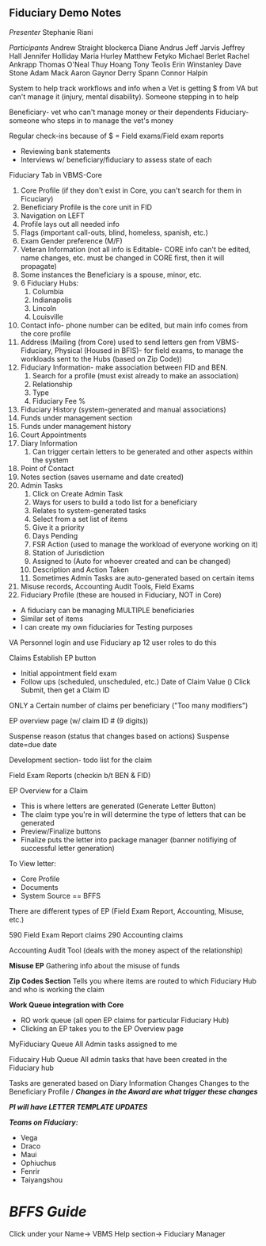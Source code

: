 ## Fiduciary Demo Notes
*Presenter*
Stephanie Riani

*Participants* 
Andrew Straight
blockerca
Diane Andrus
Jeff Jarvis
Jeffrey Hall
Jennifer Holliday
Maria Hurley
Matthew Fetyko
Michael Berlet
Rachel Ankrapp
Thomas O'Neal
Thuy Hoang
Tony Teolis
Erin Winstanley
Dave Stone
Adam Mack
Aaron Gaynor
Derry Spann
Connor Halpin


System to help track workflows and info when a Vet is getting $ from VA but can't manage it (injury, mental disability). Someone stepping in to help

Beneficiary- vet who can't manage money or their dependents
Fiduciary- someone who steps in to manage the vet's money

Regular check-ins because of $ = Field exams/Field exam reports
* Reviewing bank statements
* Interviews w/ beneficiary/fiduciary to assess state of each

Fiduciary Tab in VBMS-Core

1. Core Profile (if they don't exist in Core, you can't search for them in Ficuciary)
2. Beneficiary Profile is the core unit in FID
3. Navigation on LEFT
4. Profile lays out all needed info
5. Flags (important call-outs, blind, homeless, spanish, etc.)
6. Exam Gender preference (M/F)
7. Veteran Information (not all info is Editable- CORE info can't be edited, name changes, etc. must be changed in CORE first, then it will propagate)
8. Some instances the Beneficiary is a spouse, minor, etc.
9. 6 Fiduciary Hubs: 
   1.  Columbia
   2.  Indianapolis
   3.  Lincoln
   4.  Louisville
10. Contact info- phone number can be edited, but main info comes from the core profile
11. Address (Mailing (from Core) used to send letters gen from VBMS-Fiduciary, Physical (Housed in BFIS)- for field exams, to manage the workloads sent to the Hubs (based on Zip Code))
12. Fiduciary Information- make association between FID and BEN. 
    1.  Search for a profile (must exist already to make an association)
    2.  Relationship
    3.  Type
    4.  Fiduciary Fee %
13. Fiduciary History (system-generated and manual associations)
14. Funds under management section
15. Funds under management history
16. Court Appointments
17. Diary Information
    1.  Can trigger certain letters to be generated and other aspects within the system
18. Point of Contact
19. Notes section (saves username and date created)
20. Admin Tasks
    1.  Click on Create Admin Task
    2.  Ways for users to build a todo list for a beneficiary 
    3.  Relates to system-generated tasks
    4.  Select from a set list of items 
    5.  Give it a priority
    6.  Days Pending
    7.  FSR Action (used to manage the workload of everyone working on it)
    8.  Station of Jurisdiction
    9.  Assigned to (Auto for whoever created and can be changed)
    10. Description and Action Taken
    11. Sometimes Admin Tasks are auto-generated based on certain items
21. Misuse records, Accounting Audit Tools, Field Exams
22. Fiduciary Profile (these are housed in Fiduciary, NOT in Core)
* A fiduciary can be managing MULTIPLE beneficiaries
* Similar set of items
* I can create my own fiduciaries for Testing purposes
  
VA Personnel login and use Fiduciary ap
12 user roles to do this

Claims
Establish EP button
* Initial appointment field exam
* Follow ups (scheduled, unscheduled, etc.)
Date of Claim Value ()
Click Submit, then get a Claim ID

ONLY a Certain number of claims per beneficiary ("Too many modifiers")

EP overview page (w/ claim ID # (9 digits))

Suspense reason (status that changes based on actions)
Suspense date=due date

Development section- todo list for the claim

Field Exam Reports (checkin b/t BEN & FID)

EP Overview for a Claim
* This is where letters are generated (Generate Letter Button)
* The claim type you're in will determine the type of letters that can be generated
* Preview/Finalize buttons
* Finalize puts the letter into package manager (banner notifiying of successful letter generation)

To View letter:
* Core Profile
* Documents
* System Source == BFFS

There are different types of EP (Field Exam Report, Accounting, Misuse, etc.)

590 Field Exam Report claims
290 Accounting claims

Accounting Audit Tool (deals with the money aspect of the relationship)

**Misuse EP**
Gathering info about the misuse of funds

**Zip Codes Section**
Tells you where items are routed to which Fiduciary Hub and who is working the claim

**Work Queue integration with Core**
* RO work queue (all open EP claims for particular Fiduciary Hub)
* Clicking an EP takes you to the EP Overview page

MyFiduciary Queue
All Admin tasks assigned to me

Fiducairy Hub Queue
All admin tasks that have been created in the Fiduciary hub


Tasks are generated based on Diary Information Changes
Changes to the Beneficiary Profile /
***Changes in the Award are what trigger these changes***

***PI will have LETTER TEMPLATE UPDATES***

***Teams on Fiduciary:***
* Vega
* Draco
* Maui
* Ophiuchus
* Fenrir
* Taiyangshou

# ***BFFS Guide***
Click under your Name-> VBMS Help section-> Fiduciary Manager